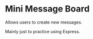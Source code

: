 # Mini Message Board

Allows users to create new messages. 

Mainly just to practice using Express.
